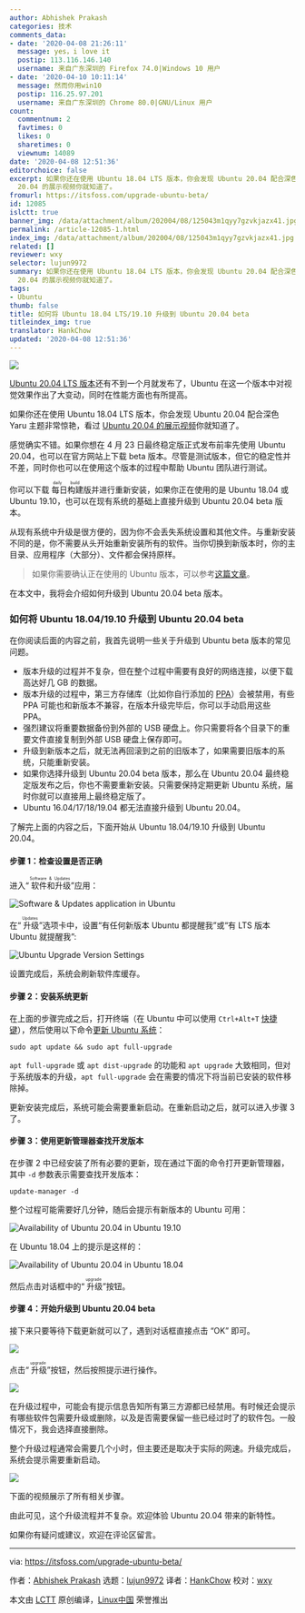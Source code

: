 ```yaml
---
author: Abhishek Prakash
categories: 技术
comments_data:
- date: '2020-04-08 21:26:11'
  message: yes，i love it
  postip: 113.116.146.140
  username: 来自广东深圳的 Firefox 74.0|Windows 10 用户
- date: '2020-04-10 10:11:14'
  message: 然而你用win10
  postip: 116.25.97.201
  username: 来自广东深圳的 Chrome 80.0|GNU/Linux 用户
count:
  commentnum: 2
  favtimes: 0
  likes: 0
  sharetimes: 0
  viewnum: 14089
date: '2020-04-08 12:51:36'
editorchoice: false
excerpt: 如果你还在使用 Ubuntu 18.04 LTS 版本，你会发现 Ubuntu 20.04 配合深色 Yaru 主题非常惊艳，看过 Ubuntu
  20.04 的展示视频你就知道了。
fromurl: https://itsfoss.com/upgrade-ubuntu-beta/
id: 12085
islctt: true
banner_img: /data/attachment/album/202004/08/125043m1qyy7gzvkjazx41.jpg
permalink: /article-12085-1.html
index_img: /data/attachment/album/202004/08/125043m1qyy7gzvkjazx41.jpg.thumb.jpg
related: []
reviewer: wxy
selector: lujun9972
summary: 如果你还在使用 Ubuntu 18.04 LTS 版本，你会发现 Ubuntu 20.04 配合深色 Yaru 主题非常惊艳，看过 Ubuntu
  20.04 的展示视频你就知道了。
tags:
- Ubuntu
thumb: false
title: 如何将 Ubuntu 18.04 LTS/19.10 升级到 Ubuntu 20.04 beta
titleindex_img: true
translator: HankChow
updated: '2020-04-08 12:51:36'
---
```


![](/data/attachment/album/202004/08/125043m1qyy7gzvkjazx41.jpg)


[Ubuntu 20.04 LTS 版本](https://itsfoss.com/ubuntu-20-04-release-features/)还有不到一个月就发布了，Ubuntu 在这一个版本中对视觉效果作出了大变动，同时在性能方面也有所提高。


如果你还在使用 Ubuntu 18.04 LTS 版本，你会发现 Ubuntu 20.04 配合深色 Yaru 主题非常惊艳，看过 [Ubuntu 20.04 的展示视频](https://www.youtube.com/watch?v=9u5B0njRgOw)你就知道了。






感觉确实不错。如果你想在 4 月 23 日最终稳定版正式发布前率先使用 Ubuntu 20.04，也可以在官方网站上下载 beta 版本。尽管是测试版本，但它的稳定性并不差，同时你也可以在使用这个版本的过程中帮助 Ubuntu 团队进行测试。


你可以下载<ruby> 每日构建 <rt>  daily build </rt></ruby>版并进行重新安装，如果你正在使用的是 Ubuntu 18.04 或 Ubuntu 19.10，也可以在现有系统的基础上直接升级到 Ubuntu 20.04 beta 版本。


从现有系统中升级是很方便的，因为你不会丢失系统设置和其他文件。与重新安装不同的是，你不需要从头开始重新安装所有的软件。当你切换到新版本时，你的主目录、应用程序（大部分）、文件都会保持原样。



> 
> 如果你需要确认正在使用的 Ubuntu 版本，可以参考[这篇文章](/article-9872-1.html)。
> 
> 
> 


在本文中，我将会介绍如何升级到 Ubuntu 20.04 beta 版本。


### 如何将 Ubuntu 18.04/19.10 升级到 Ubuntu 20.04 beta


在你阅读后面的内容之前，我首先说明一些关于升级到 Ubuntu beta 版本的常见问题。


* 版本升级的过程并不复杂，但在整个过程中需要有良好的网络连接，以便下载高达好几 GB 的数据。
* 版本升级的过程中，第三方存储库（比如你自行添加的 [PPA](https://itsfoss.com/ppa-guide/)）会被禁用，有些 PPA 可能也和新版本不兼容，在版本升级完毕后，你可以手动启用这些 PPA。
* 强烈建议将重要数据备份到外部的 USB 硬盘上。你只需要将各个目录下的重要文件直接复制到外部 USB 硬盘上保存即可。
* 升级到新版本之后，就无法再回滚到之前的旧版本了，如果需要旧版本的系统，只能重新安装。
* 如果你选择升级到 Ubuntu 20.04 beta 版本，那么在 Ubuntu 20.04 最终稳定版发布之后，你也不需要重新安装。只需要保持定期更新 Ubuntu 系统，届时你就可以直接用上最终稳定版了。
* Ubuntu 16.04/17/18/19.04 都无法直接升级到 Ubuntu 20.04。


了解完上面的内容之后，下面开始从 Ubuntu 18.04/19.10 升级到 Ubuntu 20.04。


#### 步骤 1：检查设置是否正确


进入“<ruby> 软件和升级 <rt>  Software &amp; Updates </rt></ruby>”应用：


![Software & Updates application in Ubuntu](/data/attachment/album/202004/08/125139zzymex7udqppurdp.jpg)


在“<ruby> 升级 <rt>  Updates </rt></ruby>”选项卡中，设置“有任何新版本 Ubuntu 都提醒我”或“有 LTS 版本 Ubuntu 就提醒我”:


![Ubuntu Upgrade Version Settings](/data/attachment/album/202004/08/125141v5fv11kv3xksgc21.jpg)


设置完成后，系统会刷新软件库缓存。


#### 步骤 2：安装系统更新


在上面的步骤完成之后，打开终端（在 Ubuntu 中可以使用 `Ctrl+Alt+T` [快捷键](https://itsfoss.com/ubuntu-shortcuts/)），然后使用以下命令[更新 Ubuntu 系统](https://itsfoss.com/update-ubuntu/)：



```
sudo apt update && sudo apt full-upgrade
```

`apt full-upgrade` 或 `apt dist-upgrade` 的功能和 `apt upgrade` 大致相同，但对于系统版本的升级，`apt full-upgrade` 会在需要的情况下将当前已安装的软件移除掉。


更新安装完成后，系统可能会需要重新启动。在重新启动之后，就可以进入步骤 3 了。


#### 步骤 3：使用更新管理器查找开发版本


在步骤 2 中已经安装了所有必要的更新，现在通过下面的命令打开更新管理器，其中 `-d` 参数表示需要查找开发版本：



```
update-manager -d
```

整个过程可能需要好几分钟，随后会提示有新版本的 Ubuntu 可用：


![Availability of Ubuntu 20.04 in Ubuntu 19.10](/data/attachment/album/202004/08/125142kqq6zunpm3gl543m.jpg)


在 Ubuntu 18.04 上的提示是这样的：


![Availability of Ubuntu 20.04 in Ubuntu 18.04](/data/attachment/album/202004/08/125144hvo30or0nno3vltf.jpg)


然后点击对话框中的“<ruby> 升级 <rt>  upgrade </rt></ruby>”按钮。


#### 步骤 4：开始升级到 Ubuntu 20.04 beta


接下来只要等待下载更新就可以了，遇到对话框直接点击 “OK” 即可。


![](/data/attachment/album/202004/08/125144kd4ydyy9elex78pl.jpg)


点击“<ruby> 升级 <rt>  upgrade </rt></ruby>”按钮，然后按照提示进行操作。


![](/data/attachment/album/202004/08/125145yhjn5pwnwdohjmj5.jpg)


在升级过程中，可能会有提示信息告知所有第三方源都已经禁用。有时候还会提示有哪些软件包需要升级或删除，以及是否需要保留一些已经过时了的软件包。一般情况下，我会选择直接删除。


整个升级过程通常会需要几个小时，但主要还是取决于实际的网速。升级完成后，系统会提示需要重新启动。


![](/data/attachment/album/202004/08/125146osiqcddwsmltzdih.jpg)


下面的视频展示了所有相关步骤。






由此可见，这个升级流程并不复杂。欢迎体验 Ubuntu 20.04 带来的新特性。


如果你有疑问或建议，欢迎在评论区留言。




---


via: <https://itsfoss.com/upgrade-ubuntu-beta/>


作者：[Abhishek Prakash](https://itsfoss.com/author/abhishek/) 选题：[lujun9972](https://github.com/lujun9972) 译者：[HankChow](https://github.com/HankChow) 校对：[wxy](https://github.com/wxy)


本文由 [LCTT](https://github.com/LCTT/TranslateProject) 原创编译，[Linux中国](https://linux.cn/) 荣誉推出